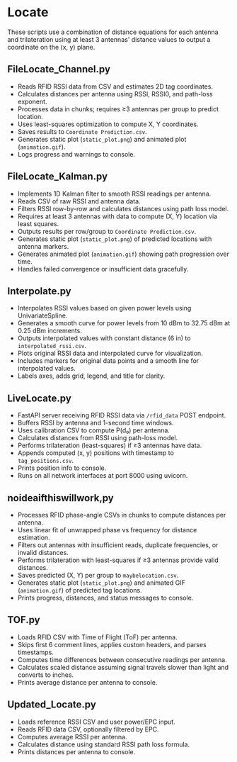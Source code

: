 # Locate
These scripts use a combination of distance equations for each antenna and trilateration using at least 3 antennas' distance values to output a coordinate on the (x, y) plane.

## FileLocate_Channel.py
- Reads RFID RSSI data from CSV and estimates 2D tag coordinates.  
- Calculates distances per antenna using RSSI, RSSI0, and path-loss exponent.  
- Processes data in chunks; requires ≥3 antennas per group to predict location.  
- Uses least-squares optimization to compute X, Y coordinates.  
- Saves results to `Coordinate Prediction.csv`.  
- Generates static plot (`static_plot.png`) and animated plot (`animation.gif`).  
- Logs progress and warnings to console.

## FileLocate_Kalman.py
- Implements 1D Kalman filter to smooth RSSI readings per antenna.  
- Reads CSV of raw RSSI and antenna data.  
- Filters RSSI row-by-row and calculates distances using path loss model.  
- Requires at least 3 antennas with data to compute (X, Y) location via least squares.  
- Outputs results per row/group to `Coordinate Prediction.csv`.  
- Generates static plot (`static_plot.png`) of predicted locations with antenna markers.  
- Generates animated plot (`animation.gif`) showing path progression over time.  
- Handles failed convergence or insufficient data gracefully. 

## Interpolate.py
- Interpolates RSSI values based on given power levels using UnivariateSpline.  
- Generates a smooth curve for power levels from 10 dBm to 32.75 dBm at 0.25 dBm increments.  
- Outputs interpolated values with constant distance (6 in) to `interpolated_rssi.csv`.  
- Plots original RSSI data and interpolated curve for visualization.  
- Includes markers for original data points and a smooth line for interpolated values.  
- Labels axes, adds grid, legend, and title for clarity. 

## LiveLocate.py
- FastAPI server receiving RFID RSSI data via `/rfid_data` POST endpoint.  
- Buffers RSSI by antenna and 1-second time windows.  
- Uses calibration CSV to compute P(d₀) per antenna.  
- Calculates distances from RSSI using path-loss model.  
- Performs trilateration (least-squares) if ≥3 antennas have data.  
- Appends computed (x, y) positions with timestamp to `tag_positions.csv`.  
- Prints position info to console.  
- Runs on all network interfaces at port 8000 using uvicorn. 

## noideaifthiswillwork,py
- Processes RFID phase-angle CSVs in chunks to compute distances per antenna.  
- Uses linear fit of unwrapped phase vs frequency for distance estimation.  
- Filters out antennas with insufficient reads, duplicate frequencies, or invalid distances.  
- Performs trilateration with least-squares if ≥3 antennas provide valid distances.  
- Saves predicted (X, Y) per group to `maybelocation.csv`.  
- Generates static plot (`static_plot.png`) and animated GIF (`animation.gif`) of predicted tag locations.  
- Prints progress, distances, and status messages to console. 

## TOF.py
- Loads RFID CSV with Time of Flight (ToF) per antenna.  
- Skips first 6 comment lines, applies custom headers, and parses timestamps.  
- Computes time differences between consecutive readings per antenna.  
- Calculates scaled distance assuming signal travels slower than light and converts to inches.  
- Prints average distance per antenna to console. 

## Updated_Locate.py
- Loads reference RSSI CSV and user power/EPC input.  
- Reads RFID data CSV, optionally filtered by EPC.  
- Computes average RSSI per antenna.  
- Calculates distance using standard RSSI path loss formula.  
- Prints distances per antenna to console. 